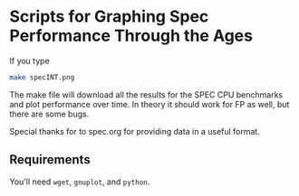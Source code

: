 # Scripts for Graphing Spec Performance Through the Ages

If you type

```sh
make specINT.png
```
The make file will download all the results for the SPEC CPU benchmarks and plot performance over time.  In theory it should work for FP as well, but there are some bugs.

Special thanks for to spec.org for providing data in a useful format.

## Requirements

You'll need `wget`, `gnuplot`, and `python`.

